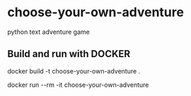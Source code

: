 # choose-your-own-adventure
python text adventure game

## Build and run with DOCKER
docker build -t choose-your-own-adventure .

docker run --rm -it choose-your-own-adventure